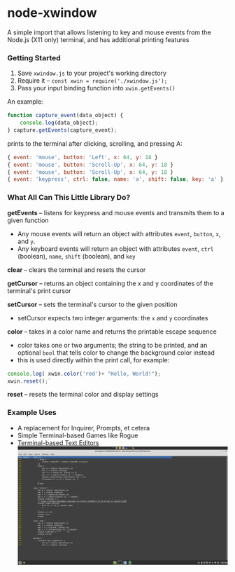 # node-xwindow
A simple import that allows listening to key and mouse events from the Node.js (X11 only) terminal,
and has additional printing features

### Getting Started
1. Save `xwindow.js` to your project's working directory
2. Require it &ndash; `const xwin = require('./xwindow.js');`
3. Pass your input binding function into `xwin.getEvents()`

An example:
```javascript
function capture_event(data_object) {
    console.log(data_object);
} capture.getEvents(capture_event);
```
prints to the terminal after clicking, scrolling, and pressing A:
```javascript
{ event: 'mouse', button: 'Left', x: 64, y: 18 }
{ event: 'mouse', button: 'Scroll-Up', x: 64, y: 18 }
{ event: 'mouse', button: 'Scroll-Up', x: 64, y: 18 }
{ event: 'keypress', ctrl: false, name: 'a', shift: false, key: 'a' }
```

### What All Can This Little Library Do?
**getEvents** &ndash; listens for keypress and mouse events and transmits them to a given function
- Any mouse events will return an object with attributes `event`, `button`, `x`, and `y`.<br>
- Any keyboard events will return an object with attributes `event`, `ctrl` (boolean), `name`, `shift` (boolean), and `key`

**clear** &ndash; clears the terminal and resets the cursor

**getCursor** &ndash; returns an object containing the x and y coordinates of the terminal's print cursor

**setCursor** &ndash; sets the terminal's cursor to the given position
- setCursor expects two integer arguments: the `x` and `y` coordinates 

**color** &ndash; takes in a color name and returns the printable escape sequence
- color takes one or two arguments; the string to be printed, and an optional `bool` that tells color to change the background color instead
- this is used directly within the print call, for example: 
```javascript
console.log( xwin.color('red')+ "Hello, World!"); 
xwin.reset();`
```

**reset** &ndash; resets the terminal color and display settings

### Example Uses
- A replacement for Inquirer, Prompts, et cetera
- Simple Terminal-based Games like Rogue
- [Terminal-based Text Editors](./examples/text.js) ![](./screenshots/texteditor_test.png)
